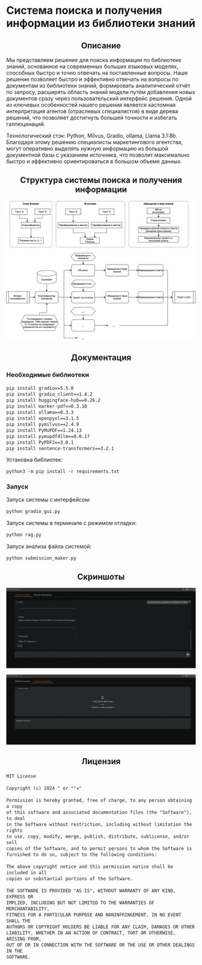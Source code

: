 # Система поиска и получения информации из библиотеки знаний
## <div align="center">Описание</div>
Мы представляем решение для поиска информации по библиотеке знаний, основанное на современных больших языковых моделях, способных быстро и точно отвечать на поставленные вопросы. Наше решение позволяет быстро и эффективно отвечать на вопросы по документам из библиотеки знаний, формировать аналитический отчёт по запросу, расширять область знаний модели путём добавления новых документов сразу через пользовательский интерфейс решения. Одной из ключевых особенностей нашего решения является кастомная интерпретация агентов (отраслевых специалистов) в виде дерева решений, что позволяет достигнуть большей точности и избегать галлюцинаций.

Технологический стэк: Python, Milvus, Gradio, ollama, Llama 3.1:8b. Благодаря этому решению специалисты маркетингового агентства, могут оперативно выделять нужную информацию из большой документной базы с указанием источника, что позволит максимально быстро и эффективно ориентироваться в большом объеме данных.

## <div align="center">Структура системы поиска и получения информации</div>
  


![схема решения](./media/схема_решения.svg)


## <div align="center">Документация</div>
### Необходимые библиотеки
```
pip install gradio==5.5.0
pip install gradio_client==1.4.2
pip install huggingface-hub==0.26.2
pip install marker-pdf==0.3.10
pip install ollama==0.3.3
pip install openpyxl==3.1.5
pip install pymilvus==2.4.9
pip install PyMuPDF==1.24.13
pip install pymupdf4llm==0.0.17
pip install PyPDF2==3.0.1
pip install sentence-transformers==3.2.1
```

Установка библиотек:
```
python3 -m pip install -r requirements.txt
```

### Запуск 

Запуск системы с интерфейсом:
```bash
python gradio_gui.py
```

Запуск системы в терминале с режимом отладки:
```bash
python rag.py
```

Запуск анализа файла системой:
```bash
python submission_maker.py
```

## <div align="center">Скриншоты</div>
![окно чата](./media/srn1.png)

![загрузка новых файлов](./media/srn2.png)

## <div align="center">Лицензия</div>
```
MIT License

Copyright (c) 2024 " or ""="

Permission is hereby granted, free of charge, to any person obtaining a copy
of this software and associated documentation files (the "Software"), to deal
in the Software without restriction, including without limitation the rights
to use, copy, modify, merge, publish, distribute, sublicense, and/or sell
copies of the Software, and to permit persons to whom the Software is
furnished to do so, subject to the following conditions:

The above copyright notice and this permission notice shall be included in all
copies or substantial portions of the Software.

THE SOFTWARE IS PROVIDED "AS IS", WITHOUT WARRANTY OF ANY KIND, EXPRESS OR
IMPLIED, INCLUDING BUT NOT LIMITED TO THE WARRANTIES OF MERCHANTABILITY,
FITNESS FOR A PARTICULAR PURPOSE AND NONINFRINGEMENT. IN NO EVENT SHALL THE
AUTHORS OR COPYRIGHT HOLDERS BE LIABLE FOR ANY CLAIM, DAMAGES OR OTHER
LIABILITY, WHETHER IN AN ACTION OF CONTRACT, TORT OR OTHERWISE, ARISING FROM,
OUT OF OR IN CONNECTION WITH THE SOFTWARE OR THE USE OR OTHER DEALINGS IN THE
SOFTWARE.
```